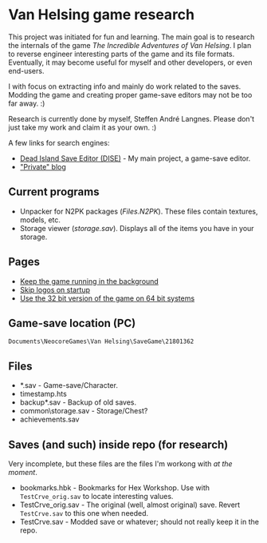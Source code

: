 Van Helsing game research
=========================

This project was initiated for fun and learning. The main goal is to research the internals of the game *The Incredible Adventures of Van Helsing*. I plan to reverse engineer interesting parts of the game and its file formats. Eventually, it may become useful for myself and other developers, or even end-users.

I with focus on extracting info and mainly do work related to the saves. Modding the game and creating proper game-save editors may not be too far away. :)

Research is currently done by myself, Steffen André Langnes. Please don't just take my work and claim it as your own. :)

A few links for search engines:

- [Dead Island Save Editor (DISE)](http://deadislandsaveeditor.steffenl.com/) - My main project, a game-save editor.
- ["Private" blog](http://blog.steffenl.com/)

## Current programs
- Unpacker for N2PK packages (*Files.N2PK*). These files contain textures, models, etc.
- Storage viewer (*storage.sav*). Displays all of the items you have in your storage.

## Pages

- [Keep the game running in the background](https://github.com/SteffenL/Van-Helsing-game-research/wiki/Keep-the-game-running-in-the-background)
- [Skip logos on startup](https://github.com/SteffenL/Van-Helsing-game-research/wiki/Skip-logos-on-startup)
- [Use the 32 bit version of the game on 64 bit systems](https://github.com/SteffenL/Van-Helsing-game-research/wiki/Use-the-32-bit-version-of-the-game-on-64-bit-systems)

## Game-save location (PC)
`Documents\NeocoreGames\Van Helsing\SaveGame\21801362`

## Files

- *.sav - Game-save/Character.
- timestamp.hts
- backup\*.sav - Backup of old saves.
- common\storage.sav - Storage/Chest?
- achievements.sav

## Saves (and such) inside repo (for research)

Very incomplete, but these files are the files I'm workong with *at the moment*.

- bookmarks.hbk - Bookmarks for Hex Workshop. Use with `TestCrve_orig.sav` to locate interesting values.
- TestCrve_orig.sav - The original (well, almost original) save. Revert `TestCrve.sav` to this one when needed.
- TestCrve.sav - Modded save or whatever; should not really keep it in the repo.